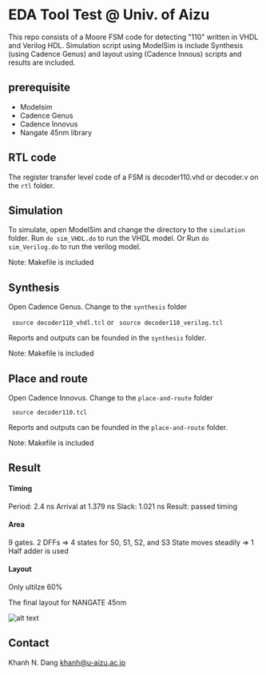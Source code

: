 EDA Tool Test @ Univ. of Aizu
========

This repo consists of a Moore FSM code for detecting "110" written in VHDL and Verilog HDL.
Simulation script using ModelSim is include
Synthesis (using Cadence Genus) and layout using (Cadence Innous) scripts and results are included.

prerequisite
-------------

- Modelsim
- Cadence Genus
- Cadence Innovus
- Nangate 45nm library

RTL code
--------

The register transfer level code of a FSM is decoder110.vhd or decoder.v on the ```rtl``` folder.

Simulation
---------

To simulate, open ModelSim and change the directory to the ```simulation``` folder.
Run ```do sim_VHDL.do``` to run the VHDL model.
Or Run ```do sim_Verilog.do``` to run the verilog model.


Note: Makefile is included

Synthesis
---------

Open Cadence Genus. Change to the ```synthesis``` folder

``` source decoder110_vhdl.tcl```
or
``` source decoder110_verilog.tcl```

Reports and outputs can be founded in the ```synthesis``` folder.

Note: Makefile is included


Place and route
---------

Open Cadence Innovus. Change to the ```place-and-route``` folder

``` source decoder110.tcl```

Reports and outputs can be founded in the ```place-and-route``` folder.

Note: Makefile is included


Result
---------

#### Timing

Period: 2.4 ns
Arrival at 1.379 ns
Slack: 1.021 ns
Result: passed timing

#### Area

9 gates.
2 DFFs => 4 states for S0, S1, S2, and S3
State moves steadily => 1 Half adder is used

#### Layout

Only ultilze 60%

The final layout for NANGATE 45nm 

![alt text](place-and-route/layout/ss_.place.gif "Layout")

Contact
------

Khanh N. Dang
khanh@u-aizu.ac.jp
